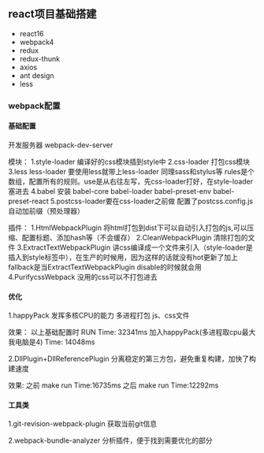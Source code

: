 ## react项目基础搭建

- react16
- webpack4
- redux
- redux-thunk
- axios
- ant design
- less


### webpack配置

#### 基础配置
开发服务器 webpack-dev-server

模块：
1.style-loader 编译好的css模块插到style中
2.css-loader 打包css模块
3.less less-loader 要使用less就带上less-loader 同理sass和stylus等 rules是个数组，配置所有的规则。use是从右往左写，先css-loader打好，在style-loader塞进去
4.babel 安装 babel-core babel-loader babel-preset-env babel-preset-react
5.postcss-loader要在css-loader之前做 配置了postcss.config.js 自动加前缀（预处理器）

插件：
1.HtmlWebpackPlugin 将html打包到dist下可以自动引入打包的js,可以压缩、配置标题、添加hash等（不会缓存）
2.CleanWebpackPlugin 清除打包的文件
3.ExtractTextWebpackPlugin 讲css编译成一个文件来引入（style-loader是插入到style标签中），在生产的时候用，因为这样的话就没有hot更新了加上fallback是当ExtractTextWebpackPlugin disable的时候就会用
4.PurifycssWebpack 没用的css可以不打包进去

#### 优化
1.happyPack
发挥多核CPU的能力 多进程打包 js、css文件

效果：
以上基础配置时 RUN Time: 32341ms
加入happyPack(多进程取cpu最大 我电脑是4) Time: 14048ms

2.DllPlugin+DllReferencePlugin
分离稳定的第三方包，避免重复构建，加快了构建速度

效果:
之前 make run Time:16735ms
之后 make run Time:12292ms

#### 工具类
1.git-revision-webpack-plugin
获取当前git信息

2.webpack-bundle-analyzer
分析插件，便于找到需要优化的部分

